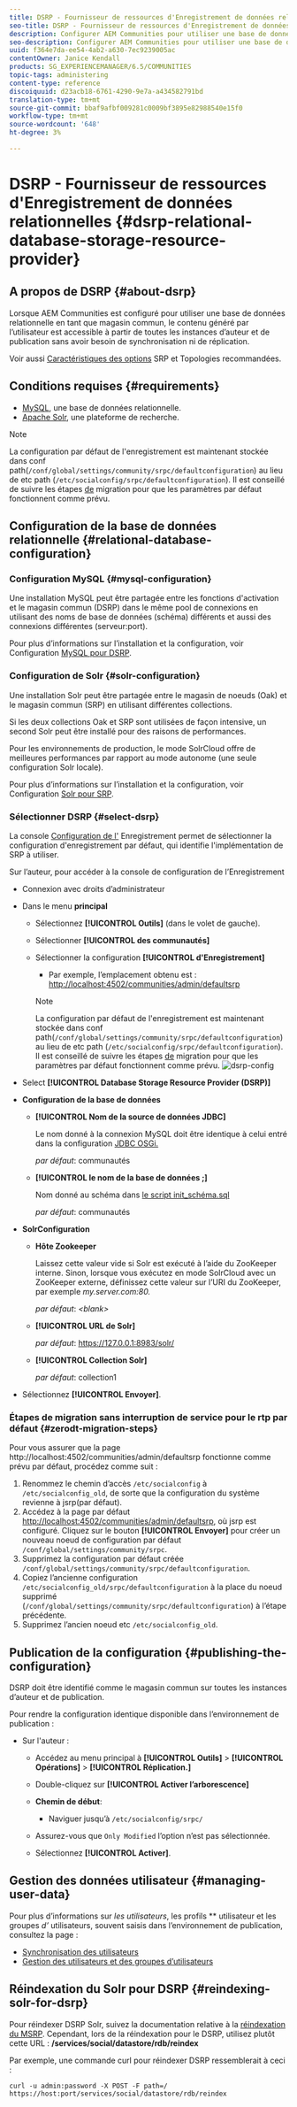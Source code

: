 ```yaml
---
title: DSRP - Fournisseur de ressources d'Enregistrement de données relationnelles
seo-title: DSRP - Fournisseur de ressources d'Enregistrement de données relationnelles
description: Configurer AEM Communities pour utiliser une base de données relationnelle comme magasin commun
seo-description: Configurer AEM Communities pour utiliser une base de données relationnelle comme magasin commun
uuid: f364e7da-ee54-4ab2-a630-7ec9239005ac
contentOwner: Janice Kendall
products: SG_EXPERIENCEMANAGER/6.5/COMMUNITIES
topic-tags: administering
content-type: reference
discoiquuid: d23acb18-6761-4290-9e7a-a434582791bd
translation-type: tm+mt
source-git-commit: bbaf9afbf009281c0009bf3895e82988540e15f0
workflow-type: tm+mt
source-wordcount: '648'
ht-degree: 3%

---
```



# DSRP - Fournisseur de ressources d&#39;Enregistrement de données relationnelles {#dsrp-relational-database-storage-resource-provider}

## A propos de DSRP {#about-dsrp}

Lorsque AEM Communities est configuré pour utiliser une base de données relationnelle en tant que magasin commun, le contenu généré par l’utilisateur est accessible à partir de toutes les instances d’auteur et de publication sans avoir besoin de synchronisation ni de réplication.

Voir aussi [Caractéristiques des options](working-with-srp.md#characteristics-of-srp-options) SRP et Topologies [](topologies.md)recommandées.

## Conditions requises {#requirements}

* [MySQL](#mysql-configuration), une base de données relationnelle.
* [Apache Solr](#solr-configuration), une plateforme de recherche.

>[!NOTE]
>
>La configuration par défaut de l&#39;enregistrement est maintenant stockée dans conf path(`/conf/global/settings/community/srpc/defaultconfiguration`) au lieu de etc path (`/etc/socialconfig/srpc/defaultconfiguration`). Il est conseillé de suivre les étapes [de](#zerodt-migration-steps) migration pour que les paramètres par défaut fonctionnent comme prévu.


## Configuration de la base de données relationnelle {#relational-database-configuration}

### Configuration MySQL {#mysql-configuration}

Une installation MySQL peut être partagée entre les fonctions d&#39;activation et le magasin commun (DSRP) dans le même pool de connexions en utilisant des noms de base de données (schéma) différents et aussi des connexions différentes (serveur:port).

Pour plus d’informations sur l’installation et la configuration, voir Configuration [MySQL pour DSRP](dsrp-mysql.md).

### Configuration de Solr {#solr-configuration}

Une installation Solr peut être partagée entre le magasin de noeuds (Oak) et le magasin commun (SRP) en utilisant différentes collections.

Si les deux collections Oak et SRP sont utilisées de façon intensive, un second Solr peut être installé pour des raisons de performances.

Pour les environnements de production, le mode SolrCloud offre de meilleures performances par rapport au mode autonome (une seule configuration Solr locale).

Pour plus d’informations sur l’installation et la configuration, voir Configuration [Solr pour SRP](solr.md).

### Sélectionner DSRP {#select-dsrp}

La console [Configuration de l&#39;](srp-config.md) Enregistrement permet de sélectionner la configuration d&#39;enregistrement par défaut, qui identifie l&#39;implémentation de SRP à utiliser.

Sur l’auteur, pour accéder à la console de configuration de l’Enregistrement

* Connexion avec droits d’administrateur
* Dans le menu **principal**

   * Sélectionnez **[!UICONTROL Outils]** (dans le volet de gauche).
   * Sélectionner **[!UICONTROL des communautés]**
   * Sélectionner la configuration **[!UICONTROL d&#39;Enregistrement]**

      * Par exemple, l’emplacement obtenu est : [http://localhost:4502/communities/admin/defaultsrp](http://localhost:4502/communities/admin/defaultsrp)
      >[!NOTE]
      >
      >La configuration par défaut de l&#39;enregistrement est maintenant stockée dans conf path(`/conf/global/settings/community/srpc/defaultconfiguration`) au lieu de etc path (`/etc/socialconfig/srpc/defaultconfiguration`). Il est conseillé de suivre les étapes [de](#zerodt-migration-steps) migration pour que les paramètres par défaut fonctionnent comme prévu.
   ![dsrp-config](assets/dsrp-config.png)

* Select **[!UICONTROL Database Storage Resource Provider (DSRP)]**
* **Configuration de la base de données**

   * **[!UICONTROL Nom de la source de données JDBC]**

      Le nom donné à la connexion MySQL doit être identique à celui entré dans la configuration [JDBC OSGi.](dsrp-mysql.md#configurejdbcconnections)

      *par défaut*: communautés

   * **[!UICONTROL le nom de la base de données ;]**

      Nom donné au schéma dans [le script init_schéma.sql](dsrp-mysql.md#obtain-the-sql-script)

      *par défaut*: communautés

* **SolrConfiguration**

   * **[](https://cwiki.apache.org/confluence/display/solr/Using+ZooKeeper+to+Manage+Configuration+Files)Hôte Zookeeper**

      Laissez cette valeur vide si Solr est exécuté à l’aide du ZooKeeper interne. Sinon, lorsque vous exécutez en mode [](solr.md#solrcloud-mode) SolrCloud avec un ZooKeeper externe, définissez cette valeur sur l’URI du ZooKeeper, par exemple *my.server.com:80.*

      *par défaut*: *&lt;blank>*

   * **[!UICONTROL URL de Solr]**

      *par défaut*: https://127.0.0.1:8983/solr/

   * **[!UICONTROL Collection Solr]**

      *par défaut*: collection1

* Sélectionnez **[!UICONTROL Envoyer]**.

### Étapes de migration sans interruption de service pour le rtp par défaut {#zerodt-migration-steps}

Pour vous assurer que la page http://localhost:4502/communities/admin/defaultsrp [](http://localhost:4502/communities/admin/defaultsrp) fonctionne comme prévu par défaut, procédez comme suit :

1. Renommez le chemin d’accès `/etc/socialconfig` à `/etc/socialconfig_old`, de sorte que la configuration du système revienne à jsrp(par défaut).
1. Accédez à la page par défaut [http://localhost:4502/communities/admin/defaultsrp](http://localhost:4502/communities/admin/defaultsrp), où jsrp est configuré. Cliquez sur le bouton **[!UICONTROL Envoyer]** pour créer un nouveau noeud de configuration par défaut `/conf/global/settings/community/srpc`.
1. Supprimez la configuration par défaut créée `/conf/global/settings/community/srpc/defaultconfiguration`.
1. Copiez l’ancienne configuration `/etc/socialconfig_old/srpc/defaultconfiguration` à la place du noeud supprimé (`/conf/global/settings/community/srpc/defaultconfiguration`) à l’étape précédente.
1. Supprimez l’ancien noeud etc `/etc/socialconfig_old`.

## Publication de la configuration {#publishing-the-configuration}

DSRP doit être identifié comme le magasin commun sur toutes les instances d’auteur et de publication.

Pour rendre la configuration identique disponible dans l’environnement de publication :

* Sur l&#39;auteur :

   * Accédez au menu principal à **[!UICONTROL Outils]** > **[!UICONTROL Opérations]** > **[!UICONTROL Réplication.]**
   * Double-cliquez sur **[!UICONTROL Activer l’arborescence]**
   * **Chemin de début**:

      * Naviguer jusqu’à `/etc/socialconfig/srpc/`
   * Assurez-vous que `Only Modified` l’option n’est pas sélectionnée.
   * Sélectionnez **[!UICONTROL Activer]**.


## Gestion des données utilisateur {#managing-user-data}

Pour plus d’informations sur *les utilisateurs*, les profils ** utilisateur et les groupes *d’* utilisateurs, souvent saisis dans l’environnement de publication, consultez la page :

* [Synchronisation des utilisateurs](sync.md)
* [Gestion des utilisateurs et des groupes d’utilisateurs](users.md)

## Réindexation du Solr pour DSRP {#reindexing-solr-for-dsrp}

Pour réindexer DSRP Solr, suivez la documentation relative à la [réindexation du MSRP](msrp.md#msrp-reindex-tool). Cependant, lors de la réindexation pour le DSRP, utilisez plutôt cette URL : **/services/social/datastore/rdb/reindex**

Par exemple, une commande curl pour réindexer DSRP ressemblerait à ceci :

```shell
curl -u admin:password -X POST -F path=/ https://host:port/services/social/datastore/rdb/reindex
```

